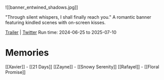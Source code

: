 ![[banner_entwined_shadows.jpg]]

"Through silent whispers, I shall finally reach you."
A romantic banner featuring kindled scenes with on-screen kisses.

[Trailer](https://www.youtube.com/watch?v=V2K5GYFCB_k) | [Twitter](https://x.com/Love_Deepspace/status/1805194652653609347)
Run time: 2024-06-25 to 2025-07-10

# Memories
[[Xavier]] - [[21 Days]]
[[Zayne]] - [[Snowy Serenity]]
[[Rafayel]] - [[Floral Promise]]